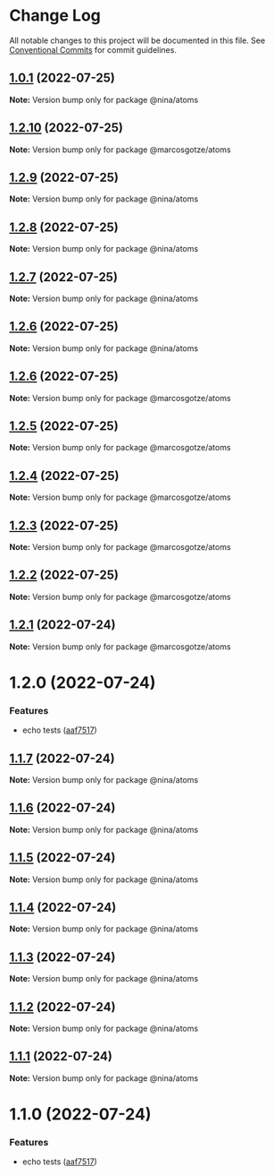 # Change Log

All notable changes to this project will be documented in this file.
See [Conventional Commits](https://conventionalcommits.org) for commit guidelines.

## [1.0.1](https://github.com/marcosgotze/nina/compare/@nina/atoms@1.2.9...@nina/atoms@1.0.1) (2022-07-25)

**Note:** Version bump only for package @nina/atoms





## [1.2.10](https://github.com/marcosgotze/nina/compare/@marcosgotze/atoms@1.2.6...@marcosgotze/atoms@1.2.10) (2022-07-25)

**Note:** Version bump only for package @marcosgotze/atoms





## [1.2.9](https://github.com/marcosgotze/nina/compare/@nina/atoms@1.2.8...@nina/atoms@1.2.9) (2022-07-25)

**Note:** Version bump only for package @nina/atoms





## [1.2.8](https://github.com/marcosgotze/nina/compare/@nina/atoms@1.2.7...@nina/atoms@1.2.8) (2022-07-25)

**Note:** Version bump only for package @nina/atoms





## [1.2.7](https://github.com/marcosgotze/nina/compare/@nina/atoms@1.1.7...@nina/atoms@1.2.7) (2022-07-25)

**Note:** Version bump only for package @nina/atoms





## [1.2.6](https://github.com/marcosgotze/nina/compare/@nina/atoms@1.1.7...@nina/atoms@1.2.6) (2022-07-25)

**Note:** Version bump only for package @nina/atoms





## [1.2.6](https://github.com/marcosgotze/nina/compare/@marcosgotze/atoms@1.2.5...@marcosgotze/atoms@1.2.6) (2022-07-25)

**Note:** Version bump only for package @marcosgotze/atoms





## [1.2.5](https://github.com/marcosgotze/nina/compare/@marcosgotze/atoms@1.2.4...@marcosgotze/atoms@1.2.5) (2022-07-25)

**Note:** Version bump only for package @marcosgotze/atoms





## [1.2.4](https://github.com/marcosgotze/nina/compare/@marcosgotze/atoms@1.2.2...@marcosgotze/atoms@1.2.4) (2022-07-25)

**Note:** Version bump only for package @marcosgotze/atoms





## [1.2.3](https://github.com/marcosgotze/nina/compare/@marcosgotze/atoms@1.2.2...@marcosgotze/atoms@1.2.3) (2022-07-25)

**Note:** Version bump only for package @marcosgotze/atoms





## [1.2.2](https://github.com/marcosgotze/nina/compare/@marcosgotze/atoms@1.1.8...@marcosgotze/atoms@1.2.2) (2022-07-25)

**Note:** Version bump only for package @marcosgotze/atoms





## [1.2.1](https://github.com/marcosgotze/nina/compare/@marcosgotze/atoms@1.2.0...@marcosgotze/atoms@1.2.1) (2022-07-24)

**Note:** Version bump only for package @marcosgotze/atoms





# 1.2.0 (2022-07-24)


### Features

* echo tests ([aaf7517](https://github.com/marcosgotze/nina/commit/aaf75177243ec3325d701b5a1d07e73dd6b81c3a))





## [1.1.7](https://github.com/marcosgotze/nina/compare/@nina/atoms@1.1.6...@nina/atoms@1.1.7) (2022-07-24)

**Note:** Version bump only for package @nina/atoms





## [1.1.6](https://github.com/marcosgotze/nina/compare/@nina/atoms@1.1.5...@nina/atoms@1.1.6) (2022-07-24)

**Note:** Version bump only for package @nina/atoms





## [1.1.5](https://github.com/marcosgotze/nina/compare/@nina/atoms@1.1.4...@nina/atoms@1.1.5) (2022-07-24)

**Note:** Version bump only for package @nina/atoms





## [1.1.4](https://github.com/marcosgotze/nina/compare/@nina/atoms@1.1.3...@nina/atoms@1.1.4) (2022-07-24)

**Note:** Version bump only for package @nina/atoms





## [1.1.3](https://github.com/marcosgotze/nina/compare/@nina/atoms@1.1.2...@nina/atoms@1.1.3) (2022-07-24)

**Note:** Version bump only for package @nina/atoms





## [1.1.2](https://github.com/marcosgotze/nina/compare/@nina/atoms@1.1.1...@nina/atoms@1.1.2) (2022-07-24)

**Note:** Version bump only for package @nina/atoms





## [1.1.1](https://github.com/marcosgotze/nina/compare/@nina/atoms@1.1.0...@nina/atoms@1.1.1) (2022-07-24)

**Note:** Version bump only for package @nina/atoms





# 1.1.0 (2022-07-24)


### Features

* echo tests ([aaf7517](https://github.com/marcosgotze/nina/commit/aaf75177243ec3325d701b5a1d07e73dd6b81c3a))
